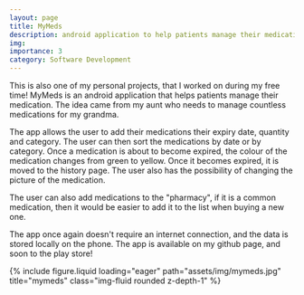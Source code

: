 ```yaml
---
layout: page
title: MyMeds
description: android application to help patients manage their medication
img: 
importance: 3
category: Software Development
---
```


This is also one of my personal projects, that I worked on during my free time! MyMeds is an android application that helps patients manage their medication. The idea came from my aunt who needs to manage countless medications for my grandma. 

The app allows the user to add their medications their expiry date, quantity and category. The user can then sort the medications by date or by category. Once a medication is about to become expired, the colour of the medication changes from green to yellow. Once it becomes expired, it is moved to the history page. The user also has the possibility of changing the picture of the medication.

The user can also add medications to the "pharmacy", if it is a common medication, then it would be easier to add it to the list when buying a new one. 

The app once again doesn't require an internet connection, and the data is stored locally on the phone. The app is available on my github page, and soon to the play store!

<div class="row">
    <div class="col-sm mt-2 mt-md-0">
        {% include figure.liquid loading="eager" path="assets/img/mymeds.jpg" title="mymeds" class="img-fluid rounded z-depth-1" %}
    </div>
</div>